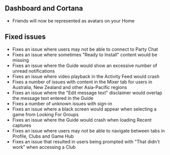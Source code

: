 ## Dashboard and Cortana
- Friends will now be represented as avatars on your Home

## Fixed issues
- Fixes an issue where users may not be able to connect to Party Chat
- Fixes an issue where sometimes "Ready to Install" content would be missing
- Fixes an issue where the Guide would show an excessive number of unread notifications
- Fixes an issue where video playback in the Activity Feed would crash
- Fixes a number of issues with content in the Mixer tab for users in Australia, New Zealand and other Asia-Pacific regions
- Fixes an issue where the "Edit message text" disclaimer would overlap the message text entered in the Guide
- Fixes a number of unknown issues with sign-in
- Fixes an issue where a black screen would appear when selecting a game from Looking For Groups
- Fixes an issue where the Guide would crash when loading Recent captures
- Fixes an issue where users may not be able to navigate between tabs in Profile, Clubs and Game Hub
- Fixes an issue that resulted in users being prompted with "That didn't work" when accessing a Club